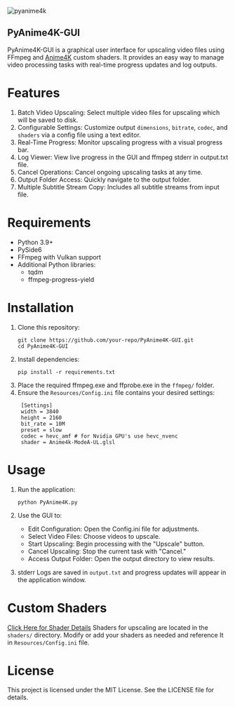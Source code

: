 ![pyanime4k](https://github.com/user-attachments/assets/c4ff1be9-b2d7-4643-9ec3-573db7ff0b80)

## PyAnime4K-GUI

PyAnime4K-GUI is a graphical user interface for upscaling video files using FFmpeg and [Anime4K](https://github.com/bloc97/Anime4K) custom shaders. It provides an easy way to manage video processing tasks with real-time progress updates and log outputs.


# Features

1. Batch Video Upscaling: Select multiple video files for upscaling which will be saved to disk.
2. Configurable Settings: Customize output `dimensions`, `bitrate`, `codec`, and `shaders` via a config file using a text editor.
3. Real-Time Progress: Monitor upscaling progress with a visual progress bar.
4. Log Viewer: View live progress in the GUI and ffmpeg stderr in output.txt file.
5. Cancel Operations: Cancel ongoing upscaling tasks at any time.
6. Output Folder Access: Quickly navigate to the output folder.
7. Multiple Subtitle Stream Copy: Includes all subtitle streams from input file. 


# Requirements
- Python 3.9+
- PySide6
- FFmpeg with Vulkan support
- Additional Python libraries:
  * tqdm
  * ffmpeg-progress-yield


# Installation

1. Clone this repository:
   ```
   git clone https://github.com/your-repo/PyAnime4K-GUI.git
   cd PyAnime4K-GUI
   ```
2. Install dependencies:
   ```
   pip install -r requirements.txt
   ```
3. Place the required ffmpeg.exe and ffprobe.exe in the `ffmpeg/` folder.
4. Ensure the `Resources/Config.ini` file contains your desired settings:
   ```
    [Settings]
    width = 3840
    height = 2160
    bit_rate = 10M
    preset = slow
    codec = hevc_amf # for Nvidia GPU's use hevc_nvenc
    shader = Anime4k-ModeA-UL.glsl
   ```

# Usage

1. Run the application:
   ```
   python PyAnime4K.py
   ```
2. Use the GUI to:
   * Edit Configuration: Open the Config.ini file for adjustments.
   * Select Video Files: Choose videos to upscale.
   * Start Upscaling: Begin processing with the "Upscale" button.
   * Cancel Upscaling: Stop the current task with "Cancel."
   * Access Output Folder: Open the output directory to view results.
  

3. stderr Logs are saved in `output.txt` and progress updates will appear in the application window.


# Custom Shaders
[Click Here for Shader Details](https://github.com/bloc97/Anime4K/blob/master/md/GLSL_Instructions_Advanced.md#modes)
Shaders for upscaling are located in the `shaders/` directory. Modify or add your shaders as needed and reference It in `Resources/Config.ini` file.


# License

This project is licensed under the MIT License. See the LICENSE file for details.
